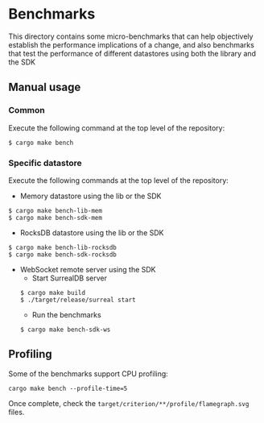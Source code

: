 # Benchmarks

This directory contains some micro-benchmarks that can help objectively
establish the performance implications of a change, and also benchmarks that
test the performance of different datastores using both the library and the SDK

## Manual usage

### Common

Execute the following command at the top level of the repository:

```console
$ cargo make bench
```

### Specific datastore
Execute the following commands at the top level of the repository:

* Memory datastore using the lib or the SDK
```console
$ cargo make bench-lib-mem
$ cargo make bench-sdk-mem
```

* RocksDB datastore using the lib or the SDK
```console
$ cargo make bench-lib-rocksdb
$ cargo make bench-sdk-rocksdb
```

* WebSocket remote server using the SDK
    * Start SurrealDB server
    ```
    $ cargo make build
    $ ./target/release/surreal start
    ```
    * Run the benchmarks
    ```console
    $ cargo make bench-sdk-ws
    ```


## Profiling

Some of the benchmarks support CPU profiling:

```console
cargo make bench --profile-time=5
```

Once complete, check the `target/criterion/**/profile/flamegraph.svg` files.
